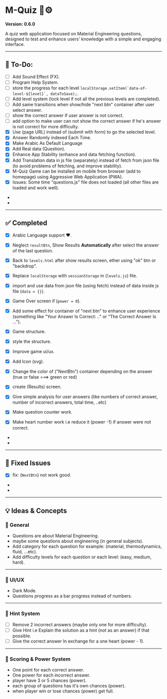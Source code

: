 # M-Quiz 🧠⚙️  
**Version: 0.6.0**

A quiz web application focused on Material Engineering questions, designed to test and enhance users' knowledge with a simple and engaging interface.

---

## 📝 To-Do:
- [ ] Add Sound Effect (FX).
- [ ] Program Help System.
- [ ] store the progress for each level ``` localStorage.setItem(`data-of-level-${level}`, dataToSave); ```.
- [ ] Add level system (lock level if not all the previous levels are completed).
- [ ] Add same transitions when show/hide "next btn" container after user select answer.
- [ ] show the correct answer if user answer is not correct.
- [ ] add option to make user can not show the correct answer if he's answer is not correct for more difficulty.
- [x] Use (page URL) instead of (submit with form) to go the selected level.
- [x] Answer Randomly indexed Each Time.
- [x] Make Arabic As Default Language
- [x] Add Real data (Question).
- [x] Enhance App Stability (enhance and data fetching function).
- [x] Add Translation data in js file (separately) instead of fetch from json file (to avoid problems of fetching, and improve stability).
- [x] M-Quiz Game can be installed on mobile from browser (add to homepage) using Aggressive Web Application (PWA).
- [x] Issues: Some time "questions.js" file does not loaded (all other files are loaded and work well).
- 
- 



--------------------------------
## ✅ Completed
- [x] Arabic Language support ❤️.
- [x] Neglect `resultBtn`, Show Results **Automatically** after select the answer of the last question.
- [x] Back to `levels.html` after show results screen, ether using "ok" btn or "backdrop".
- [x] Replace `localStorage` with `sessionStorage` in (`levels.js`) file.
- [x] import and use data from json file (using fetch) instead of data inside js file (`data = {}`).
- [x] Game Over screen if (`power = 0`).
- [x] Add some effect for container of "next btn" to enhance user experience (something like "Your Answer Is Correct: .." or "The Correct Answer Is ...").

- [x] Game structure.
- [x] style the structure.
- [x] Improve game ui/ux.
- [x] Add Icon (svg).
- [x] Change the color of ("NextBtn") container depending on the answer (true or false ===> green or red)
- [x] create (Results) screen.
- [x] Give simple analysis for user answers (like numbers of correct answer, number of incorrect answers, total time, ..etc)
- [x] Make question counter work.
- [x] Make heart number work i.e reduce it (power -1) if answer were not correct.
- 
- 



--------------------------------
## 🐞 Fixed Issues

- [x] fix: (`NextBtn`) not work good.
- 
- 


--------------------------------
## 💡 Ideas & Concepts

### 📘 General
- Questions are about Material Engineering.
- maybe some questions about engineering (in general subjects).
- Add category for each question for example: (material, thermodynamics, fluid, ...etc).
- Add difficulty levels for each question or each level: (easy, medium, hard).
    
--------------------------------

### 🎨 UI/UX
- Dark Mode.
- Questions progress as a bar progress instead of numbers.
    
--------------------------------

### 🧠 Hint System
- [ ] Remove 2 incorrect answers (maybe only one for more difficulty).
- [ ] Give Hint i.e Explain the solution as a hint (not as an answer) if that possible.
- [ ] Give the correct answer In exchange for a one heart (power - 1).
    
--------------------------------

### 🎯 Scoring & Power System
- One point for each correct answer.
- One power for each incorrect answer.
- player have 3 or 5 chances (power).
- each group of questions has it's own chances (power).
- when player win or lose chances (power) get full.




